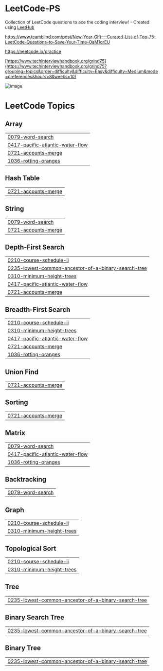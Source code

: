 # LeetCode-PS
Collection of LeetCode questions to ace the coding interview! - Created using [LeetHub](https://github.com/QasimWani/LeetHub)

https://www.teamblind.com/post/New-Year-Gift---Curated-List-of-Top-75-LeetCode-Questions-to-Save-Your-Time-OaM1orEU

https://neetcode.io/practice

[https://www.techinterviewhandbook.org/grind75](https://www.techinterviewhandbook.org/grind75?grouping=topics&order=difficulty&difficulty=Easy&difficulty=Medium&mode=preferences&hours=8&weeks=10)


![image](https://github.com/steam6879/Leethub/assets/24868796/b186ddf5-8939-495d-a8e3-2b1d231ad700)

<!---LeetCode Topics Start-->
# LeetCode Topics
## Array
|  |
| ------- |
| [0079-word-search](https://github.com/steam6879/Leethub/tree/master/0079-word-search) |
| [0417-pacific-atlantic-water-flow](https://github.com/steam6879/Leethub/tree/master/0417-pacific-atlantic-water-flow) |
| [0721-accounts-merge](https://github.com/steam6879/Leethub/tree/master/0721-accounts-merge) |
| [1036-rotting-oranges](https://github.com/steam6879/Leethub/tree/master/1036-rotting-oranges) |
## Hash Table
|  |
| ------- |
| [0721-accounts-merge](https://github.com/steam6879/Leethub/tree/master/0721-accounts-merge) |
## String
|  |
| ------- |
| [0079-word-search](https://github.com/steam6879/Leethub/tree/master/0079-word-search) |
| [0721-accounts-merge](https://github.com/steam6879/Leethub/tree/master/0721-accounts-merge) |
## Depth-First Search
|  |
| ------- |
| [0210-course-schedule-ii](https://github.com/steam6879/Leethub/tree/master/0210-course-schedule-ii) |
| [0235-lowest-common-ancestor-of-a-binary-search-tree](https://github.com/steam6879/Leethub/tree/master/0235-lowest-common-ancestor-of-a-binary-search-tree) |
| [0310-minimum-height-trees](https://github.com/steam6879/Leethub/tree/master/0310-minimum-height-trees) |
| [0417-pacific-atlantic-water-flow](https://github.com/steam6879/Leethub/tree/master/0417-pacific-atlantic-water-flow) |
| [0721-accounts-merge](https://github.com/steam6879/Leethub/tree/master/0721-accounts-merge) |
## Breadth-First Search
|  |
| ------- |
| [0210-course-schedule-ii](https://github.com/steam6879/Leethub/tree/master/0210-course-schedule-ii) |
| [0310-minimum-height-trees](https://github.com/steam6879/Leethub/tree/master/0310-minimum-height-trees) |
| [0417-pacific-atlantic-water-flow](https://github.com/steam6879/Leethub/tree/master/0417-pacific-atlantic-water-flow) |
| [0721-accounts-merge](https://github.com/steam6879/Leethub/tree/master/0721-accounts-merge) |
| [1036-rotting-oranges](https://github.com/steam6879/Leethub/tree/master/1036-rotting-oranges) |
## Union Find
|  |
| ------- |
| [0721-accounts-merge](https://github.com/steam6879/Leethub/tree/master/0721-accounts-merge) |
## Sorting
|  |
| ------- |
| [0721-accounts-merge](https://github.com/steam6879/Leethub/tree/master/0721-accounts-merge) |
## Matrix
|  |
| ------- |
| [0079-word-search](https://github.com/steam6879/Leethub/tree/master/0079-word-search) |
| [0417-pacific-atlantic-water-flow](https://github.com/steam6879/Leethub/tree/master/0417-pacific-atlantic-water-flow) |
| [1036-rotting-oranges](https://github.com/steam6879/Leethub/tree/master/1036-rotting-oranges) |
## Backtracking
|  |
| ------- |
| [0079-word-search](https://github.com/steam6879/Leethub/tree/master/0079-word-search) |
## Graph
|  |
| ------- |
| [0210-course-schedule-ii](https://github.com/steam6879/Leethub/tree/master/0210-course-schedule-ii) |
| [0310-minimum-height-trees](https://github.com/steam6879/Leethub/tree/master/0310-minimum-height-trees) |
## Topological Sort
|  |
| ------- |
| [0210-course-schedule-ii](https://github.com/steam6879/Leethub/tree/master/0210-course-schedule-ii) |
| [0310-minimum-height-trees](https://github.com/steam6879/Leethub/tree/master/0310-minimum-height-trees) |
## Tree
|  |
| ------- |
| [0235-lowest-common-ancestor-of-a-binary-search-tree](https://github.com/steam6879/Leethub/tree/master/0235-lowest-common-ancestor-of-a-binary-search-tree) |
## Binary Search Tree
|  |
| ------- |
| [0235-lowest-common-ancestor-of-a-binary-search-tree](https://github.com/steam6879/Leethub/tree/master/0235-lowest-common-ancestor-of-a-binary-search-tree) |
## Binary Tree
|  |
| ------- |
| [0235-lowest-common-ancestor-of-a-binary-search-tree](https://github.com/steam6879/Leethub/tree/master/0235-lowest-common-ancestor-of-a-binary-search-tree) |
<!---LeetCode Topics End-->
